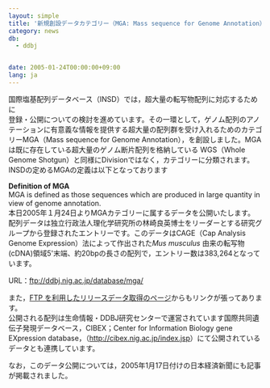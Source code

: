 ```yaml
---
layout: simple
title: '新規創設データカテゴリー（MGA: Mass sequence for Genome Annotation） の超大量データの公開　'
category: news
db:
  - ddbj


date: 2005-01-24T00:00:00+09:00
lang: ja
---
```


<html>国際塩基配列データベース（INSD）では，超大量の転写物配列に対応するために<br>登録・公開についての検討を進めています。その一環として，ゲノム配列のアノテーションに有意義な情報を提供する超大量の配列群を受け入れるためのカテゴリーMGA（Mass sequence for Genome Annotation），を創設しました。MGAは既に存在している超大量のゲノム断片配列を格納している WGS（Whole Genome Shotgun）と同様にDivisionではなく，カテゴリーに分類されます。<br>INSDの定めるMGAの定義は以下となっております

<p><b>Definition of MGA</b><br>MGA is defined as those sequences which are produced in large quantity in view of genome annotation.<br>本日2005年１月24日よりMGAカテゴリーに属するデータを公開いたします。<br>配列データは独立行政法人理化学研究所の林崎良英博士をリーダーとする研究グループから登録されたエントリーです。このデータはCAGE（Cap Analysis Genome Expression）法によって作出された<i>Mus musculus </i>由来の転写物(cDNA)領域5'末端、約20bpの長さの配列で，エントリー数は383,264となっています。</p>

<p>URL：<a href="ftp://ddbj.nig.ac.jp/database/mga/">ftp://ddbj.nig.ac.jp/database/mga/</a></p>

<p>また，<a href="anoftp-j.html">FTP を利用したリリースデータ取得のページ</a>からもリンクが張ってあります。<br>公開される配列は生命情報・DDBJ研究センターで運営されています国際共同遺伝子発現データベース，CIBEX；Center for Information Biology gene EXpression database，（<a href="//cibex.nig.ac.jp/data/index.html">http://cibex.nig.ac.jp/index.jsp</a>）にて公開されているデータとも連携しています。</p>

<p>なお，このデータ公開については，2005年1月17日付けの日本経済新聞にも記事が掲載されました。</p>
</html>
